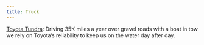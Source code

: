 ```yaml
---
title: Truck
---
```


[Toyota Tundra](https://www.toyota.com/tundra/): Driving 35K miles a year over gravel roads with a boat in tow we rely on Toyota’s reliability to keep us on the water day after day.
